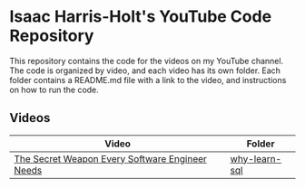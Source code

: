 # Isaac Harris-Holt's YouTube Code Repository

This repository contains the code for the videos on my YouTube channel. The 
code is organized by video, and each video has its own folder. Each folder
contains a README.md file with a link to the video, and instructions on how to
run the code.

## Videos

| Video                                                                           | Folder                               |
|---------------------------------------------------------------------------------|--------------------------------------|
| [The Secret Weapon Every Software Engineer Needs](https://youtu.be/G0DB5fVqbeg) | [why-learn-sql](./001-why-learn-sql) |